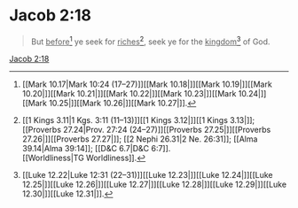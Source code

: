 # Jacob 2:18

> But <u>before</u>[^a] ye seek for <u>riches</u>[^b], seek ye for the <u>kingdom</u>[^c] of God.

[Jacob 2:18](https://www.churchofjesuschrist.org/study/scriptures/bofm/jacob/2?lang=eng&id=p18#p18)


[^a]: [[Mark 10.17|Mark 10:24 (17–27)]][[Mark 10.18|]][[Mark 10.19|]][[Mark 10.20|]][[Mark 10.21|]][[Mark 10.22|]][[Mark 10.23|]][[Mark 10.24|]][[Mark 10.25|]][[Mark 10.26|]][[Mark 10.27|]].  
[^b]: [[1 Kings 3.11|1 Kgs. 3:11 (11–13)]][[1 Kings 3.12|]][[1 Kings 3.13|]]; [[Proverbs 27.24|Prov. 27:24 (24–27)]][[Proverbs 27.25|]][[Proverbs 27.26|]][[Proverbs 27.27|]]; [[2 Nephi 26.31|2 Ne. 26:31]]; [[Alma 39.14|Alma 39:14]]; [[D&C 6.7|D&C 6:7]]. [[Worldliness|TG Worldliness]].  
[^c]: [[Luke 12.22|Luke 12:31 (22–31)]][[Luke 12.23|]][[Luke 12.24|]][[Luke 12.25|]][[Luke 12.26|]][[Luke 12.27|]][[Luke 12.28|]][[Luke 12.29|]][[Luke 12.30|]][[Luke 12.31|]].  
